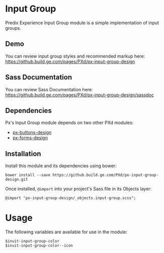 # Input Group

Predix Experience Input Group module is a simple implementation of input groups.

## Demo

You can review input group styles and recommended markup here: https://github.build.ge.com/pages/PXd/px-input-group-design

## Sass Documentation

You can review Sass Documentation here: https://github.build.ge.com/pages/PXd/px-input-group-design/sassdoc

## Dependencies

Px's Input Group module depends on two other PXd modules:

* [px-buttons-design](https://github.build.ge.com/PXd/px-buttons-design)
* [px-forms-design](https://github.build.ge.com/PXd/px-forms-design)

## Installation

Install this module and its dependencies using bower:

    bower install --save https://github.build.ge.com/PXd/px-input-group-design.git

Once installed, `@import` into your project's Sass file in its Objects layer:

    @import "px-input-group-design/_objects.input-group.scss";
    
# Usage

The following variables are available for use in the module:

    $inuit-input-group-color
    $inuit-input-group-color--icon
